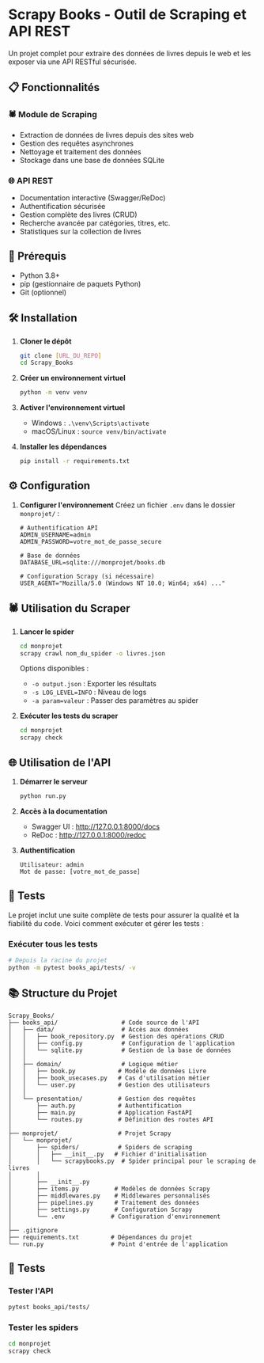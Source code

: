 # Scrapy Books - Outil de Scraping et API REST

Un projet complet pour extraire des données de livres depuis le web et les exposer via une API RESTful sécurisée.

## 📋 Fonctionnalités

### 🕷️ Module de Scraping
- Extraction de données de livres depuis des sites web
- Gestion des requêtes asynchrones
- Nettoyage et traitement des données
- Stockage dans une base de données SQLite

### 🌐 API REST
- Documentation interactive (Swagger/ReDoc)
- Authentification sécurisée
- Gestion complète des livres (CRUD)
- Recherche avancée par catégories, titres, etc.
- Statistiques sur la collection de livres

## 🚀 Prérequis

- Python 3.8+
- pip (gestionnaire de paquets Python)
- Git (optionnel)

## 🛠 Installation

1. **Cloner le dépôt**
   ```bash
   git clone [URL_DU_REPO]
   cd Scrapy_Books
   ```

2. **Créer un environnement virtuel**
   ```bash
   python -m venv venv
   ```

3. **Activer l'environnement virtuel**
   - Windows : `.\venv\Scripts\activate`
   - macOS/Linux : `source venv/bin/activate`

4. **Installer les dépendances**
   ```bash
   pip install -r requirements.txt
   ```

## ⚙ Configuration

1. **Configurer l'environnement**
   Créez un fichier `.env` dans le dossier `monprojet/` :
   ```env
   # Authentification API
   ADMIN_USERNAME=admin
   ADMIN_PASSWORD=votre_mot_de_passe_secure
   
   # Base de données
   DATABASE_URL=sqlite:///monprojet/books.db
   
   # Configuration Scrapy (si nécessaire)
   USER_AGENT="Mozilla/5.0 (Windows NT 10.0; Win64; x64) ..."
   ```

## 🕷️ Utilisation du Scraper

1. **Lancer le spider**
   ```bash
   cd monprojet
   scrapy crawl nom_du_spider -o livres.json
   ```

   Options disponibles :
   - `-o output.json` : Exporter les résultats
   - `-s LOG_LEVEL=INFO` : Niveau de logs
   - `-a param=valeur` : Passer des paramètres au spider

2. **Exécuter les tests du scraper**
   ```bash
   cd monprojet
   scrapy check
   ```

## 🌐 Utilisation de l'API

1. **Démarrer le serveur**
   ```bash
   python run.py
   ```

2. **Accès à la documentation**
   - Swagger UI : http://127.0.0.1:8000/docs
   - ReDoc : http://127.0.0.1:8000/redoc

3. **Authentification**
   ```
   Utilisateur: admin
   Mot de passe: [votre_mot_de_passe]
   ```

## 🧪 Tests

Le projet inclut une suite complète de tests pour assurer la qualité et la fiabilité du code. Voici comment exécuter et gérer les tests :

### Exécuter tous les tests

```bash
# Depuis la racine du projet
python -m pytest books_api/tests/ -v
``` 



## 📚 Structure du Projet

```
Scrapy_Books/
├── books_api/                  # Code source de l'API
│   ├── data/                   # Accès aux données
│   │   ├── book_repository.py  # Gestion des opérations CRUD
│   │   ├── config.py           # Configuration de l'application
│   │   └── sqlite.py           # Gestion de la base de données
│   │
│   ├── domain/                 # Logique métier
│   │   ├── book.py            # Modèle de données Livre
│   │   ├── book_usecases.py   # Cas d'utilisation métier
│   │   └── user.py            # Gestion des utilisateurs
│   │
│   └── presentation/          # Gestion des requêtes
│       ├── auth.py            # Authentification
│       ├── main.py            # Application FastAPI
│       └── routes.py          # Définition des routes API
│
├── monprojet/                 # Projet Scrapy
│   └── monprojet/
│       ├── spiders/           # Spiders de scraping
│       │   ├── __init__.py   # Fichier d'initialisation
│       │   └── scrapybooks.py  # Spider principal pour le scraping de livres
│       │
│       ├── __init__.py
│       ├── items.py          # Modèles de données Scrapy
│       ├── middlewares.py    # Middlewares personnalisés
│       ├── pipelines.py      # Traitement des données
│       ├── settings.py       # Configuration Scrapy
│       └── .env             # Configuration d'environnement
│
├── .gitignore
├── requirements.txt         # Dépendances du projet
└── run.py                   # Point d'entrée de l'application
```

## 🧪 Tests

### Tester l'API
```bash
pytest books_api/tests/
```

### Tester les spiders
```bash
cd monprojet
scrapy check
```
